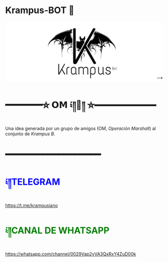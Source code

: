 # Krampus-BOT 👻
![KrampusBotKram](./assets/images/krampusbotprincipal.jpg)
# ━━━━━━━⛥ 𝗢𝗠 ༴༎👻༎ ⛦━━━━━━━
Una idea generada por un grupo de amigos (OM, *Operación Marshall*) al conjunto de *Krampus B.*
# ━━━━━━━━━━━━━━━━━━
# <span style="color:blue">༴༎TELEGRAM</span>
https://t.me/krampusiano
# <span style="color:green">༴༎CANAL DE WHATSAPP</span>
https://whatsapp.com/channel/0029Vap2vVA3QxRxY4ZuD00k
